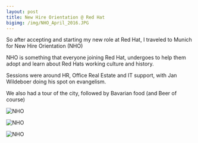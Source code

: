 ```yaml
---
layout: post
title: New Hire Orientation @ Red Hat
bigimg: /img/NHO_April_2016.JPG
---
```


So after accepting and starting my new role at Red Hat, I traveled to Munich for New Hire Orientation (NHO)

NHO is something that everyone joining Red Hat, undergoes to help them adopt and learn about Red Hats working culture and history.

Sessions were around HR, Office Real Estate and IT support, with Jan Wildeboer doing his spot on evangelism.   

We also had a tour of the city, followed by Bavarian food (and Beer of course)

![NHO](https://raw.githubusercontent.com/lukehinds/lukehinds.github.io/master/img/NHO_April_2016.JPG)

![NHO](https://raw.githubusercontent.com/lukehinds/lukehinds.github.io/master/img/Munich1.jpg)

![NHO](https://raw.githubusercontent.com/lukehinds/lukehinds.github.io/master/img/Munich2.jpg)
